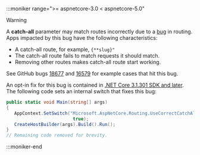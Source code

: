 :::moniker range=">= aspnetcore-3.0 < aspnetcore-5.0"

> [!WARNING]
> A **catch-all** parameter may match routes incorrectly due to a [bug](https://github.com/dotnet/aspnetcore/issues/18677) in routing. Apps impacted by this bug have the following characteristics:
>
> * A catch-all route, for example, `{**slug}"`
> * The catch-all route fails to match requests it should match.
> * Removing other routes makes catch-all route start working.
>
> See GitHub bugs [18677](https://github.com/dotnet/aspnetcore/issues/18677) and [16579](https://github.com/dotnet/aspnetcore/issues/16579) for example cases that hit this bug.
>
> An opt-in fix for this bug is contained in [.NET Core 3.1.301 SDK and later](https://dotnet.microsoft.com/download/dotnet-core/3.1). The following code sets an internal switch that fixes this bug:
>
>```csharp
>public static void Main(string[] args)
>{
>    AppContext.SetSwitch("Microsoft.AspNetCore.Routing.UseCorrectCatchAllBehavior", 
>                          true);
>    CreateHostBuilder(args).Build().Run();
>}
>// Remaining code removed for brevity.
>```

:::moniker-end
